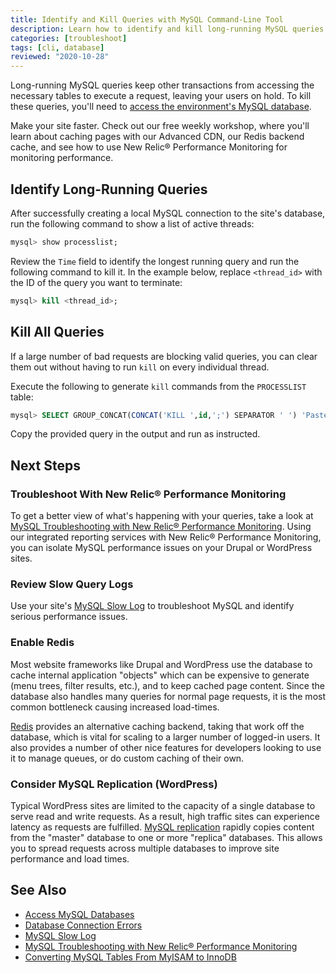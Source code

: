 ```yaml
---
title: Identify and Kill Queries with MySQL Command-Line Tool
description: Learn how to identify and kill long-running MySQL queries on your WordPress or Drupal site in a few commands.
categories: [troubleshoot]
tags: [cli, database]
reviewed: "2020-10-28"
---
```

Long-running MySQL queries keep other transactions from accessing the necessary tables to execute a request, leaving your users on hold. To kill these queries, you'll need to [access the environment's MySQL database](/mysql-access).

<Enablement title="Ramp up website performance" link="https://pantheon.io/live-workshops/website-performance-varnish-redis-and-new-relic?docs">

Make your site faster. Check out our free weekly workshop, where you'll learn about caching pages with our Advanced CDN, our Redis backend cache, and see how to use New Relic&reg; Performance Monitoring for monitoring performance.

</Enablement>

## Identify Long-Running Queries

After successfully creating a local MySQL connection to the site's database, run the following command to show a list of active threads:

```sql
mysql> show processlist;
```

Review the `Time` field to identify the longest running query and run the following command to kill it. In the example below, replace `<thread_id>` with the ID of the query you want to terminate:

```sql
mysql> kill <thread_id>;
```

## Kill All Queries

If a large number of bad requests are blocking valid queries, you can clear them out without having to run `kill` on every individual thread.

Execute the following to generate `kill` commands from the `PROCESSLIST` table:

```sql
mysql> SELECT GROUP_CONCAT(CONCAT('KILL ',id,';') SEPARATOR ' ') 'Paste the following query to kill all processes' FROM information_schema.processlist WHERE user<>'system user'\G
```

Copy the provided query in the output and run as instructed.

## Next Steps

### Troubleshoot With New Relic&reg; Performance Monitoring

To get a better view of what's happening with your queries, take a look at [MySQL Troubleshooting with New Relic&reg; Performance Monitoring](/debug-mysql-new-relic). Using our integrated reporting services with New Relic&reg; Performance Monitoring, you can isolate MySQL performance issues on your Drupal or WordPress sites.

### Review Slow Query Logs

Use your site's [MySQL Slow Log](/mysql-slow-log) to troubleshoot MySQL and identify serious performance issues.

### Enable Redis

Most website frameworks like Drupal and WordPress use the database to cache internal application "objects" which can be expensive to generate (menu trees, filter results, etc.), and to keep cached page content. Since the database also handles many queries for normal page requests, it is the most common bottleneck causing increased load-times.

[Redis](/object-cache) provides an alternative caching backend, taking that work off the database, which is vital for scaling to a larger number of logged-in users. It also provides a number of other nice features for developers looking to use it to manage queues, or do custom caching of their own.

### Consider MySQL Replication (WordPress)

Typical WordPress sites are limited to the capacity of a single database to serve read and write requests. As a result, high traffic sites can experience latency as requests are fulfilled. [MySQL replication](/hyperdb) rapidly copies content from the "master" database to one or more "replica" databases. This allows you to spread requests across multiple databases to improve site performance and load times.

## See Also

- [Access MySQL Databases](/mysql-access)
- [Database Connection Errors](/database-connection-errors)
- [MySQL Slow Log](/mysql-slow-log)
- [MySQL Troubleshooting with New Relic&reg; Performance Monitoring](/debug-mysql-new-relic)
- [Converting MySQL Tables From MyISAM to InnoDB](/myisam-to-innodb)
